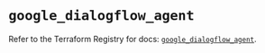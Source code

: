 # `google_dialogflow_agent`

Refer to the Terraform Registry for docs: [`google_dialogflow_agent`](https://registry.terraform.io/providers/hashicorp/google/6.39.0/docs/resources/dialogflow_agent).
